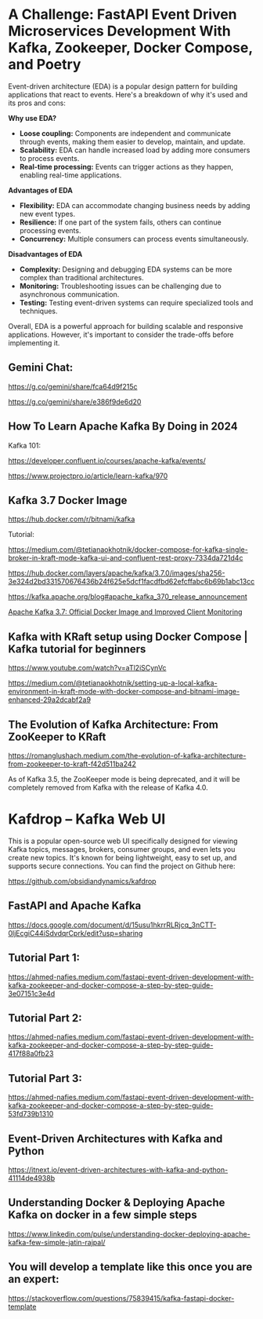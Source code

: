 # A Challenge: FastAPI Event Driven Microservices Development With Kafka, Zookeeper, Docker Compose, and Poetry 

Event-driven architecture (EDA) is a popular design pattern for building applications that react to events.  Here's a breakdown of why it's used and its pros and cons:

**Why use EDA?**

* **Loose coupling:**  Components are independent and communicate through events,  making them easier to develop, maintain, and update. 
* **Scalability:**  EDA can handle increased load by adding more consumers to process events.
* **Real-time processing:**  Events can trigger actions as they happen, enabling real-time applications.

**Advantages of EDA**

* **Flexibility:**  EDA can accommodate changing business needs by adding new event types.
* **Resilience:**  If one part of the system fails, others can continue processing events.
* **Concurrency:**  Multiple consumers can process events simultaneously.

**Disadvantages of EDA**

* **Complexity:**  Designing and debugging EDA systems can be more complex than traditional architectures.
* **Monitoring:**  Troubleshooting issues can be challenging due to asynchronous communication.
* **Testing:**  Testing event-driven systems can require specialized tools and techniques.

Overall, EDA is a powerful approach for building scalable and responsive applications.  However, it's important to consider the trade-offs before implementing it.

## Gemini Chat:

https://g.co/gemini/share/fca64d9f215c

https://g.co/gemini/share/e386f9de6d20


## How To Learn Apache Kafka By Doing in 2024

Kafka 101:

https://developer.confluent.io/courses/apache-kafka/events/

https://www.projectpro.io/article/learn-kafka/970


## Kafka 3.7 Docker Image

https://hub.docker.com/r/bitnami/kafka

Tutorial:

https://medium.com/@tetianaokhotnik/docker-compose-for-kafka-single-broker-in-kraft-mode-kafka-ui-and-confluent-rest-proxy-7334da721d4c

https://hub.docker.com/layers/apache/kafka/3.7.0/images/sha256-3e324d2bd331570676436b24f625e5dcf1facdfbd62efcffabc6b69b1abc13cc

https://kafka.apache.org/blog#apache_kafka_370_release_announcement 

[Apache Kafka 3.7: Official Docker Image and Improved Client Monitoring](https://www.youtube.com/watch?v=7wGqCAXZflc)


## Kafka with KRaft setup using Docker Compose | Kafka tutorial for beginners

https://www.youtube.com/watch?v=aTl2iSCynVc

https://medium.com/@tetianaokhotnik/setting-up-a-local-kafka-environment-in-kraft-mode-with-docker-compose-and-bitnami-image-enhanced-29a2dcabf2a9


## The Evolution of Kafka Architecture: From ZooKeeper to KRaft

https://romanglushach.medium.com/the-evolution-of-kafka-architecture-from-zookeeper-to-kraft-f42d511ba242

As of Kafka 3.5, the ZooKeeper mode is being deprecated, and it will be completely removed from Kafka with the release of Kafka 4.0.

# Kafdrop – Kafka Web UI 

This is a popular open-source web UI specifically designed for viewing Kafka topics, messages, brokers, consumer groups, and even lets you create new topics. It's known for being lightweight, easy to set up, and supports secure connections. You can find the project on Github here:

https://github.com/obsidiandynamics/kafdrop

## FastAPI and Apache Kafka

https://docs.google.com/document/d/15usu1hkrrRLRjcq_3nCTT-0ljEcgiC44iSdvdqrCprk/edit?usp=sharing


## Tutorial Part 1:

https://ahmed-nafies.medium.com/fastapi-event-driven-development-with-kafka-zookeeper-and-docker-compose-a-step-by-step-guide-3e07151c3e4d


## Tutorial Part 2:

https://ahmed-nafies.medium.com/fastapi-event-driven-development-with-kafka-zookeeper-and-docker-compose-a-step-by-step-guide-417f88a0fb23


## Tutorial Part 3:

https://ahmed-nafies.medium.com/fastapi-event-driven-development-with-kafka-zookeeper-and-docker-compose-a-step-by-step-guide-53fd739b1310



## Event-Driven Architectures with Kafka and Python

https://itnext.io/event-driven-architectures-with-kafka-and-python-41114de4938b

## Understanding Docker & Deploying Apache Kafka on docker in a few simple steps

https://www.linkedin.com/pulse/understanding-docker-deploying-apache-kafka-few-simple-jatin-rajpal/

## You will develop a template like this once you are an expert:

https://stackoverflow.com/questions/75839415/kafka-fastapi-docker-template

